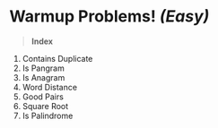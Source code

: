 # Warmup Problems! _(Easy)_

> **Index** 
1. Contains Duplicate
2. Is Pangram
3. Is Anagram
4. Word Distance
5. Good Pairs
6. Square Root
7. Is Palindrome